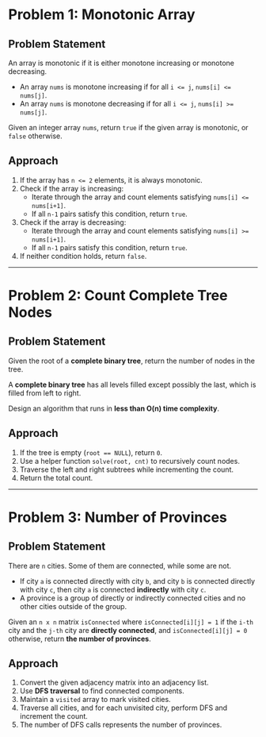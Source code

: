 # Problem 1: Monotonic Array

## Problem Statement
An array is monotonic if it is either monotone increasing or monotone decreasing.

- An array `nums` is monotone increasing if for all `i <= j`, `nums[i] <= nums[j]`.
- An array `nums` is monotone decreasing if for all `i <= j`, `nums[i] >= nums[j]`.

Given an integer array `nums`, return `true` if the given array is monotonic, or `false` otherwise.

## Approach
1. If the array has `n <= 2` elements, it is always monotonic.
2. Check if the array is increasing:
   - Iterate through the array and count elements satisfying `nums[i] <= nums[i+1]`.
   - If all `n-1` pairs satisfy this condition, return `true`.
3. Check if the array is decreasing:
   - Iterate through the array and count elements satisfying `nums[i] >= nums[i+1]`.
   - If all `n-1` pairs satisfy this condition, return `true`.
4. If neither condition holds, return `false`.

---

# Problem 2: Count Complete Tree Nodes

## Problem Statement
Given the root of a **complete binary tree**, return the number of nodes in the tree.

A **complete binary tree** has all levels filled except possibly the last, which is filled from left to right.

Design an algorithm that runs in **less than O(n) time complexity**.

## Approach
1. If the tree is empty (`root == NULL`), return `0`.
2. Use a helper function `solve(root, cnt)` to recursively count nodes.
3. Traverse the left and right subtrees while incrementing the count.
4. Return the total count.

---

# Problem 3: Number of Provinces

## Problem Statement
There are `n` cities. Some of them are connected, while some are not.

- If city `a` is connected directly with city `b`, and city `b` is connected directly with city `c`, then city `a` is connected **indirectly** with city `c`.
- A province is a group of directly or indirectly connected cities and no other cities outside of the group.

Given an `n x n` matrix `isConnected` where `isConnected[i][j] = 1` if the `i-th` city and the `j-th` city are **directly connected**, and `isConnected[i][j] = 0` otherwise, return **the number of provinces**.

## Approach
1. Convert the given adjacency matrix into an adjacency list.
2. Use **DFS traversal** to find connected components.
3. Maintain a `visited` array to mark visited cities.
4. Traverse all cities, and for each unvisited city, perform DFS and increment the count.
5. The number of DFS calls represents the number of provinces.

```
